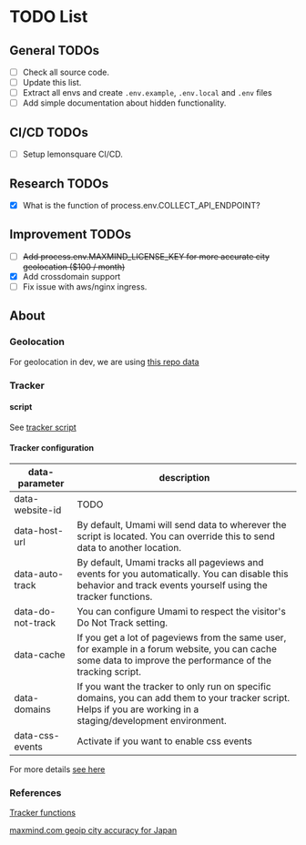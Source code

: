 # TODO List

## General TODOs

- [ ] Check all source code.
- [ ] Update this list.
- [ ] Extract all envs and create `.env.example`, `.env.local` and `.env` files
- [ ] Add simple documentation about hidden functionality.

## CI/CD TODOs

- [ ] Setup lemonsquare CI/CD.

## Research TODOs

- [x] What is the function of process.env.COLLECT_API_ENDPOINT?

## Improvement TODOs

- [ ] ~~Add process.env.MAXMIND_LICENSE_KEY for more accurate city geolocation ($100 / month)~~
- [x] Add crossdomain support
- [ ] Fix issue with aws/nginx ingress.

## About

### Geolocation

For geolocation in dev, we are using [this repo data](https://github.com/GitSquared/node-geolite2-redist)

### Tracker

#### script

See [tracker script](/tracker/index.js)

#### Tracker configuration

| data-parameter    | description                                                                                                                                                      |
| ----------------- | ---------------------------------------------------------------------------------------------------------------------------------------------------------------- |
| data-website-id   | TODO                                                                                                                                                             |
| data-host-url     | By default, Umami will send data to wherever the script is located. You can override this to send data to another location.                                      |
| data-auto-track   | By default, Umami tracks all pageviews and events for you automatically. You can disable this behavior and track events yourself using the tracker functions.    |
| data-do-not-track | You can configure Umami to respect the visitor's Do Not Track setting.                                                                                           |
| data-cache        | If you get a lot of pageviews from the same user, for example in a forum website, you can cache some data to improve the performance of the tracking script.     |
| data-domains      | If you want the tracker to only run on specific domains, you can add them to your tracker script. Helps if you are working in a staging/development environment. |
| data-css-events   | Activate if you want to enable css events                                                                                                                        |

For more details [see here](https://umami.is/docs/tracker-configuration)

### References

[Tracker functions](https://umami.is/docs/tracker-functions)

[maxmind.com geoip city accuracy for Japan](https://www.maxmind.com/en/geoip2-city-accuracy-comparison?country=JP&resolution=50&cellular=all)
